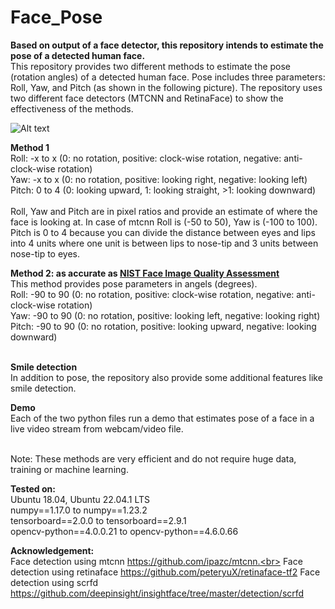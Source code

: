 # Face_Pose
<b>Based on output of a face detector, this repository intends to estimate the pose of a detected human face.</b><br>
This repository provides two different methods to estimate the pose (rotation angles) of a detected human face. Pose includes three parameters: Roll, Yaw, and Pitch (as shown in the following picture). The repository uses two different face detectors (MTCNN and RetinaFace) to show the effectiveness of the methods.<br>

![Alt text](./pose_demo.png?raw=true "Title")

<b>Method 1</b><br>
Roll: -x to x (0: no rotation, positive: clock-wise rotation, negative: anti-clock-wise rotation)<br>
Yaw:  -x to x (0: no rotation, positive: looking right, negative: looking left)<br>
Pitch: 0 to 4 (0: looking upward, 1: looking straight, >1: looking downward)<br><br>
Roll, Yaw and Pitch are in pixel ratios and provide an estimate of where the face is looking at. In case of mtcnn Roll is (-50 to 50), Yaw is (-100 to 100). Pitch is 0 to 4 because you can divide the distance between eyes and lips into 4 units where one unit is between lips to nose-tip and 3 units between nose-tip to eyes.<br>

<b>Method 2: as accurate as [NIST Face Image Quality Assessment](https://pages.nist.gov/frvt/api/FRVT_ongoing_quality_sidd_api.pdf)</b><br>
This method provides pose parameters in angels (degrees).<br>
Roll: -90 to 90 (0: no rotation, positive: clock-wise rotation, negative: anti-clock-wise rotation)<br>
Yaw:  -90 to 90 (0: no rotation, positive: looking left, negative: looking right)<br>
Pitch: -90 to 90 (0: no rotation, positive: looking upward, negative: looking downward)<br><br>

<b>Smile detection</b><br>
In addition to pose, the repository also provide some additional features like smile detection.

<b>Demo</b><br>
Each of the two python files run a demo that estimates pose of a face in a live video stream from webcam/video file.<br><br>

Note: These methods are very efficient and do not require huge data, training or machine learning.

<b>Tested on:</b><br>
Ubuntu 18.04, Ubuntu 22.04.1 LTS<br>
numpy==1.17.0 to numpy==1.23.2<br>
tensorboard==2.0.0 to tensorboard==2.9.1<br>
opencv-python==4.0.0.21 to opencv-python==4.6.0.66<br>

<b>Acknowledgement:</b><br>
Face detection using mtcnn https://github.com/ipazc/mtcnn.<br>
Face detection using retinaface https://github.com/peteryuX/retinaface-tf2
Face detection using scrfd https://github.com/deepinsight/insightface/tree/master/detection/scrfd
